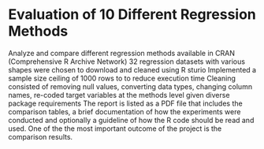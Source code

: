 # Evaluation of 10 Different Regression Methods
Analyze and compare different regression methods available in CRAN (Comprehensive R Archive Network) 
32 regression datasets with various shapes were chosen to download and cleaned using R sturio
Implemented a sample size ceiling of 1000 rows to to reduce execution time
Cleaning consisted of removing null values, converting data types, changing column names, re-coded target variables at the methods level given diverse package requirements
The report is listed as a PDF file that includes the comparison tables, a brief documentation of how the experiments were conducted and optionally a guideline of how the R code should be read and used. One of the the most important outcome of the project is the comparison results.
